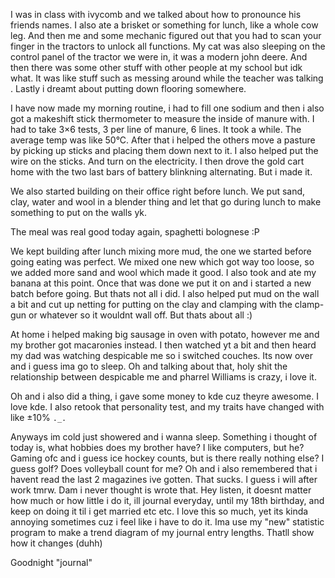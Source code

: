 I was in class with ivycomb and we talked about how to pronounce his friends names.
I also ate a brisket or something for lunch, like a whole cow leg. And then me and some mechanic figured out that you had to scan your finger in the tractors to unlock all functions. My cat was also sleeping on the control panel of the tractor we were in, it was a modern john deere. And then there was some other stuff with other people at my school but idk what. It was like stuff such as messing around while the teacher was talking .
Lastly i dreamt about putting down flooring somewhere. 

I have now made my morning routine, i had to fill one sodium and then i also got a makeshift stick thermometer to measure the inside of manure with. I had to take 3×6 tests, 3 per line of manure, 6 lines. It took a while. The average temp was like 50°C.
After that i helped the others move a pasture by picking up sticks and placing them down next to it. I also helped put the wire on the sticks. And turn on the electricity. I then drove the gold cart home with the two last bars of battery blinkning alternating. But i made it.

We also started building on their office right before lunch. We put sand, clay, water and wool in a blender thing and let that go during lunch to make something to put on the walls yk.

The meal was real good today again, spaghetti bolognese :P

We kept building after lunch mixing more mud, the one we started before going eating was perfect. We mixed one new which got way too loose, so we added more sand and wool which made it good. I also took and ate my banana at this point. Once that was done we put it on and i started a new batch before going.
But thats not all i did. I also helped put mud on the wall a bit and cut up netting for putting on the clay and clamping with the clamp-gun or whatever so it wouldnt wall off. But thats about all :)

At home i helped making big sausage in oven with potato, however me and my brother got macaronies instead.
I then watched yt a bit and then heard my dad was watching despicable me so i switched couches. Its now over and i guess ima go to sleep.
Oh and talking about that, holy shit the relationship between despicable me and pharrel Williams is crazy, i love it.

Oh and i also did a thing, i gave some money to kde cuz theyre awesome. I love kde.
I also retook that personality test, and my traits have changed with like ±10% `._.`

Anyways im cold just showered and i wanna sleep.
Something i thought of today is, what hobbies does my brother have? I like computers, but he? Gaming ofc and i guess ice hockey counts, but is there really nothing else? I guess golf? Does volleyball count for me?
Oh and i also remembered that i havent read the last 2 magazines ive gotten. That sucks. I guess i will after work tmrw. Dam i never thought is wrote that. Hey listen, it doesnt matter how much or how little i do it, ill journal everyday, until my 18th birthday, and keep on doing it til i get married etc etc. I love this so much, yet its kinda annoying sometimes cuz i feel like i have to do it. Ima use my "new" statistic program to make a trend diagram of my journal entry lengths. Thatll show how it changes (duhh)

Goodnight "journal"